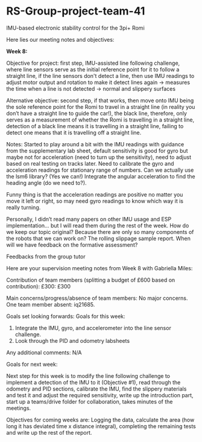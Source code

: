 # RS-Group-project-team-41
IMU-based electronic stability control for the 3pi+ Romi

Here lies our meeting notes and objectives:

**Week 8:**

Objective for project: first step, IMU-assisted line following challenge, where line sensors serve as the initial reference point for it to follow a straight line, if the line sensors don't detect a line, then use IMU readings to adjust motor output and rotation to make it detect lines again -> measures the time when a line is not detected -> normal and slippery surfaces 

Alternative objective: second step, if that works, then move onto IMU being the sole reference point for the Romi to travel in a straight line (in reality you don’t have a straight line to guide the car!), the black line, therefore, only serves as a measurement of whether the Romi is travelling in a straight line, detection of a black line means it is travelling in a straight line, failing to detect one means that it is travelling off a straight line. 

Notes: Started to play around a bit with the IMU readings with guidance from the supplementary lab sheet, default sensitivity is good for gyro but maybe not for acceleration (need to turn up the sensitivity), need to adjust based on real testing on tracks later. Need to calibrate the gyro and acceleration readings for stationary range of numbers. Can we actually use the lsm6 library? (Yes we can!) Integrate the angular acceleration to find the heading angle (do we need to?). 

Funny thing is that the acceleration readings are positive no matter you move it left or right, so may need gyro readings to know which way it is really turning. 

Personally, I didn’t read many papers on other IMU usage and ESP implementation… but I will read them during the rest of the week. How do we keep our topic original? Because there are only so many components of the robots that we can work on? The rolling slippage sample report. When will we have feedback on the formative assessment? 

Feedbacks from the group tutor 

Here are your supervision meeting notes from Week 8 with Gabriella Miles: 
  
Contribution of team members (splitting a budget of £600 based on contribution): 
£300: £300 
  
Main concerns/progress/absence of team members: 
No major concerns. One team member absent: iq21685.  
 
Goals set looking forwards: 
Goals for this week:  
1. Integrate the IMU, gyro, and accelerometer into the line sensor challenge. 
2. Look through the PID and odometry labsheets 
  
Any additional comments: 
N/A 

Goals for next week: 

Next step for this week is to modify the line following challenge to implement a detection of the IMU to it (Objective #1), read through the odometry and PID sections, calibrate the IMU, find the slippery materials and test it and adjust the required sensitivity, write up the introduction part, start up a teams/drive folder for collaboration, takes minutes of the meetings.  

Objectives for coming weeks are: Logging the data, calculate the area (how long it has deviated time x distance integral), completing the remaining tests and write up the rest of the report. 
